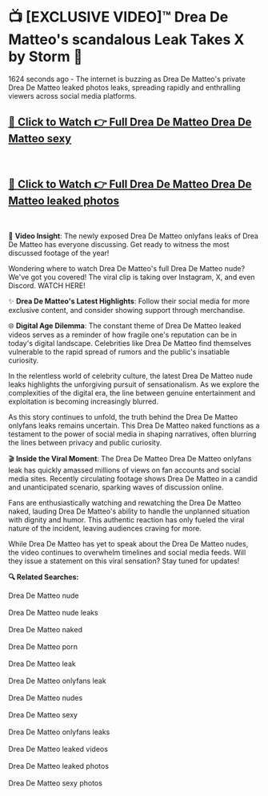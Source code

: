 # 📺 [EXCLUSIVE VIDEO]™ Drea De Matteo's scandalous Leak Takes X by Storm 🚀

1624 seconds ago - The internet is buzzing as Drea De Matteo's private Drea De Matteo leaked photos leaks, spreading rapidly and enthralling viewers across social media platforms.

<h2><a href="https://github-6l9.pages.dev/link1">🔗 Click to Watch 👉 Full Drea De Matteo Drea De Matteo sexy</a></h2><br>
<h2><a href="https://github-6l9.pages.dev/link2">🔗 Click to Watch 👉 Full Drea De Matteo Drea De Matteo leaked photos</a></h2><br>

🎥 **Video Insight**: The newly exposed Drea De Matteo onlyfans leaks of Drea De Matteo has everyone discussing. Get ready to witness the most discussed footage of the year!

Wondering where to watch Drea De Matteo's full Drea De Matteo nude? We've got you covered! The viral clip is taking over Instagram, X, and even Discord. WATCH HERE!

✨ **Drea De Matteo's Latest Highlights**: Follow their social media for more exclusive content, and consider showing support through merchandise.

🌐 **Digital Age Dilemma**: The constant theme of Drea De Matteo leaked videos serves as a reminder of how fragile one's reputation can be in today's digital landscape. Celebrities like Drea De Matteo find themselves vulnerable to the rapid spread of rumors and the public's insatiable curiosity.

In the relentless world of celebrity culture, the latest Drea De Matteo nude leaks highlights the unforgiving pursuit of sensationalism. As we explore the complexities of the digital era, the line between genuine entertainment and exploitation is becoming increasingly blurred.

As this story continues to unfold, the truth behind the Drea De Matteo onlyfans leaks remains uncertain. This Drea De Matteo naked functions as a testament to the power of social media in shaping narratives, often blurring the lines between privacy and public curiosity.

🎬 **Inside the Viral Moment**: The Drea De Matteo Drea De Matteo onlyfans leak has quickly amassed millions of views on fan accounts and social media sites. Recently circulating footage shows Drea De Matteo in a candid and unanticipated scenario, sparking waves of discussion online.

Fans are enthusiastically watching and rewatching the Drea De Matteo naked, lauding Drea De Matteo's ability to handle the unplanned situation with dignity and humor. This authentic reaction has only fueled the viral nature of the incident, leaving audiences craving for more.

While Drea De Matteo has yet to speak about the Drea De Matteo nudes, the video continues to overwhelm timelines and social media feeds. Will they issue a statement on this viral sensation? Stay tuned for updates!

<strong>🔍 Related Searches:</strong>

Drea De Matteo nude
<br><br>
Drea De Matteo nude leaks
<br><br>
Drea De Matteo naked
<br><br>
Drea De Matteo porn
<br><br>
Drea De Matteo leak
<br><br>
Drea De Matteo onlyfans leak
<br><br>
Drea De Matteo nudes
<br><br>
Drea De Matteo sexy
<br><br>
Drea De Matteo onlyfans leaks
<br><br>
Drea De Matteo leaked videos
<br><br>
Drea De Matteo leaked photos
<br><br>
Drea De Matteo sexy photos
<br><br>

